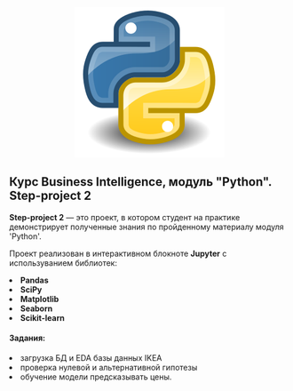 <p align="center">
  <img src="https://github.com/staspb2012/Educational_projects/blob/cfedb22ce7093f165325c548c237770eab2e490f/Python.svg.png"/>
</p>
<h2>Курс Business Intelligence,  модуль "Python". Step-project 2 </h2> 
<b>Step-project 2</b> — это проект, в котором студент на практике демонстрирует полученные знания по пройденному материалу модуля 'Python'.

Проект реализован в интерактивном блокноте <b>Jupyter</b> с используванием библиотек:
<li><b>Pandas</b></li>
<li><b>SciPy</b> </li>
<li><b>Matplotlib</b></li>
<li><b>Seaborn</b></li>
<li><b>Scikit-learn</b></li>
<h4>Задания:</h4>
<li>загрузка БД и EDA базы данных IKEA</li>
<li>проверка нулевой и альтернативной гипотезы</li>
<li>обучение модели предсказывать цены.</li>

